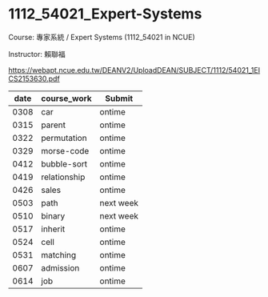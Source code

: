 # 1112_54021_Expert-Systems
Course: 專家系統 / Expert Systems (1112_54021 in NCUE)

Instructor: 賴聯福

https://webapt.ncue.edu.tw/DEANV2/UploadDEAN/SUBJECT/1112/54021_1EICS2153630.pdf

| date | course_work | Submit |
| -----| ---- | ---- |
| 0308 | car | ontime |
| 0315 | parent | ontime |
| 0322 | permutation | ontime |
| 0329 | morse-code | ontime |
| 0412 | bubble-sort | ontime |
| 0419 | relationship | ontime |
| 0426 | sales | ontime |
| 0503 | path | next week |
| 0510 | binary | next week |
| 0517 | inherit | ontime |
| 0524 | cell | ontime |
| 0531 | matching | ontime |
| 0607 | admission | ontime |
| 0614 | job | ontime |

